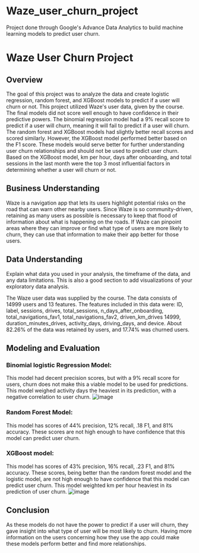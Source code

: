 # Waze_user_churn_project
Project done through Google's Advance Data Analytics to build machine learning models to predict user churn. 
# Waze User Churn Project

## Overview

The goal of this project was to analyze the data and create logistic regression, random forest, and XGBoost models to predict if a user will churn or not. This project utilized Waze's user data, given by the course. The final models did not score well enough to have confidence in their predictive powers. The binomial regression model had a 9% recall score to predict if a user will churn, meaning it will fail to predict if a user will churn. The random forest and XGBoost models had slightly better recall scores and scored similarly. However, the XGBoost model performed better based on the F1 score. These models would serve better for further understanding user churn relationships and should not be used to predict user churn. Based on the XGBoost model, km per hour, days after onboarding, and total sessions in the last month were the top 3 most influential factors in determining whether a user will churn or not. 

## Business Understanding 

Waze is a navigation app that lets its users highlight potential risks on the road that can warn other nearby users. Since Waze is so community-driven, retaining as many users as possible is necessary to keep that flood of information about what is happening on the roads. If Waze can pinpoint areas where they can improve or find what type of users are more likely to churn, they can use that information to make their app better for those users. 

## Data Understanding 

Explain what data you used in your analysis, the timeframe of the data, and any data limitations. This is also a good section to add visualizations of your exploratory data analysis. 

The Waze user data was supplied by the course. The data consists of 14999 users and 13 features. The features included in this data were: ID, label, sessions, drives, total_sessions, n_days_after_onboarding, total_navigations_fav1,  total_navigations_fav2, driven_km_drives 14999, duration_minutes_drives, activity_days, driving_days, and device. About 82.26% of the data was retained by users, and 17.74% was churned users. 

## Modeling and Evaluation 

### Binomial logistic Regression Model:

This model had decent precision scores, but with a 9% recall score for users, churn does not make this a viable model to be used for predictions. This model weighed activity days the heaviest in its prediction, with a negative correlation to user churn.
![image](https://github.com/landgrd/Waze_user_churn_project/assets/94145969/efef521f-1da8-45e9-8c6a-422f9e7ce652)

### Random Forest Model:

This model has scores of 44% precision, 12% recall, .18 F1, and 81% accuracy. These scores are not high enough to have confidence that this model can predict user churn. 

### XGBoost model:

This model has scores of 43% precision, 16% recall, .23 F1, and 81% accuracy. These scores, being better than the random forest model and the logistic model, are not high enough to have confidence that this model can predict user churn. This model weighted km per hour heaviest in its prediction of user churn.
![image](https://github.com/landgrd/Waze_user_churn_project/assets/94145969/59bc18b0-c78a-4d4a-a5e1-83d6d07f6134)

## Conclusion

As these models do not have the power to predict if a user will churn, they gave insight into what type of user will be most likely to churn. Having more information on the users concerning how they use the app could make these models perform better and find more relationships. 
